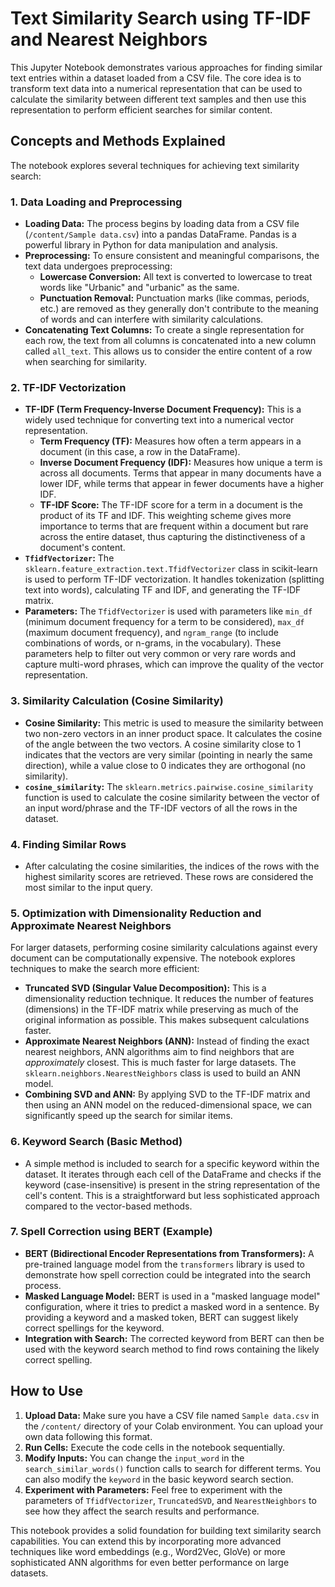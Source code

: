 
# Text Similarity Search using TF-IDF and Nearest Neighbors

This Jupyter Notebook demonstrates various approaches for finding similar text entries within a dataset loaded from a CSV file. The core idea is to transform text data into a numerical representation that can be used to calculate the similarity between different text samples and then use this representation to perform efficient searches for similar content.

## Concepts and Methods Explained

The notebook explores several techniques for achieving text similarity search:

### 1. Data Loading and Preprocessing

*   **Loading Data:** The process begins by loading data from a CSV file (`/content/Sample data.csv`) into a pandas DataFrame. Pandas is a powerful library in Python for data manipulation and analysis.
*   **Preprocessing:** To ensure consistent and meaningful comparisons, the text data undergoes preprocessing:
    *   **Lowercase Conversion:** All text is converted to lowercase to treat words like "Urbanic" and "urbanic" as the same.
    *   **Punctuation Removal:** Punctuation marks (like commas, periods, etc.) are removed as they generally don't contribute to the meaning of words and can interfere with similarity calculations.
*   **Concatenating Text Columns:** To create a single representation for each row, the text from all columns is concatenated into a new column called `all_text`. This allows us to consider the entire content of a row when searching for similarity.

### 2. TF-IDF Vectorization

*   **TF-IDF (Term Frequency-Inverse Document Frequency):** This is a widely used technique for converting text into a numerical vector representation.
    *   **Term Frequency (TF):** Measures how often a term appears in a document (in this case, a row in the DataFrame).
    *   **Inverse Document Frequency (IDF):** Measures how unique a term is across all documents. Terms that appear in many documents have a lower IDF, while terms that appear in fewer documents have a higher IDF.
    *   **TF-IDF Score:** The TF-IDF score for a term in a document is the product of its TF and IDF. This weighting scheme gives more importance to terms that are frequent within a document but rare across the entire dataset, thus capturing the distinctiveness of a document's content.
*   **`TfidfVectorizer`:** The `sklearn.feature_extraction.text.TfidfVectorizer` class in scikit-learn is used to perform TF-IDF vectorization. It handles tokenization (splitting text into words), calculating TF and IDF, and generating the TF-IDF matrix.
*   **Parameters:** The `TfidfVectorizer` is used with parameters like `min_df` (minimum document frequency for a term to be considered), `max_df` (maximum document frequency), and `ngram_range` (to include combinations of words, or n-grams, in the vocabulary). These parameters help to filter out very common or very rare words and capture multi-word phrases, which can improve the quality of the vector representation.

### 3. Similarity Calculation (Cosine Similarity)

*   **Cosine Similarity:** This metric is used to measure the similarity between two non-zero vectors in an inner product space. It calculates the cosine of the angle between the two vectors. A cosine similarity close to 1 indicates that the vectors are very similar (pointing in nearly the same direction), while a value close to 0 indicates they are orthogonal (no similarity).
*   **`cosine_similarity`:** The `sklearn.metrics.pairwise.cosine_similarity` function is used to calculate the cosine similarity between the vector of an input word/phrase and the TF-IDF vectors of all the rows in the dataset.

### 4. Finding Similar Rows

*   After calculating the cosine similarities, the indices of the rows with the highest similarity scores are retrieved. These rows are considered the most similar to the input query.

### 5. Optimization with Dimensionality Reduction and Approximate Nearest Neighbors

For larger datasets, performing cosine similarity calculations against every document can be computationally expensive. The notebook explores techniques to make the search more efficient:

*   **Truncated SVD (Singular Value Decomposition):** This is a dimensionality reduction technique. It reduces the number of features (dimensions) in the TF-IDF matrix while preserving as much of the original information as possible. This makes subsequent calculations faster.
*   **Approximate Nearest Neighbors (ANN):** Instead of finding the exact nearest neighbors, ANN algorithms aim to find neighbors that are *approximately* closest. This is much faster for large datasets. The `sklearn.neighbors.NearestNeighbors` class is used to build an ANN model.
*   **Combining SVD and ANN:** By applying SVD to the TF-IDF matrix and then using an ANN model on the reduced-dimensional space, we can significantly speed up the search for similar items.

### 6. Keyword Search (Basic Method)

*   A simple method is included to search for a specific keyword within the dataset. It iterates through each cell of the DataFrame and checks if the keyword (case-insensitive) is present in the string representation of the cell's content. This is a straightforward but less sophisticated approach compared to the vector-based methods.

### 7. Spell Correction using BERT (Example)

*   **BERT (Bidirectional Encoder Representations from Transformers):** A pre-trained language model from the `transformers` library is used to demonstrate how spell correction could be integrated into the search process.
*   **Masked Language Model:** BERT is used in a "masked language model" configuration, where it tries to predict a masked word in a sentence. By providing a keyword and a masked token, BERT can suggest likely correct spellings for the keyword.
*   **Integration with Search:** The corrected keyword from BERT can then be used with the keyword search method to find rows containing the likely correct spelling.

## How to Use

1.  **Upload Data:** Make sure you have a CSV file named `Sample data.csv` in the `/content/` directory of your Colab environment. You can upload your own data following this format.
2.  **Run Cells:** Execute the code cells in the notebook sequentially.
3.  **Modify Inputs:** You can change the `input_word` in the `search_similar_words()` function calls to search for different terms. You can also modify the `keyword` in the basic keyword search section.
4.  **Experiment with Parameters:** Feel free to experiment with the parameters of `TfidfVectorizer`, `TruncatedSVD`, and `NearestNeighbors` to see how they affect the search results and performance.

This notebook provides a solid foundation for building text similarity search capabilities. You can extend this by incorporating more advanced techniques like word embeddings (e.g., Word2Vec, GloVe) or more sophisticated ANN algorithms for even better performance on large datasets.
